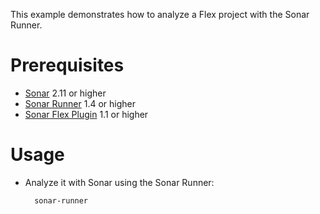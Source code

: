 This example demonstrates how to analyze a Flex project with the Sonar Runner.

Prerequisites
=============
* [Sonar](http://www.sonarsource.org/downloads/) 2.11 or higher
* [Sonar Runner](http://docs.codehaus.org/display/SONAR/Installing+and+Configuring+Sonar+Runner) 1.4 or higher
* [Sonar Flex Plugin](http://docs.codehaus.org/display/SONAR/Flex+Plugin) 1.1 or higher

Usage
=====
* Analyze it with Sonar using the Sonar Runner:

        sonar-runner
